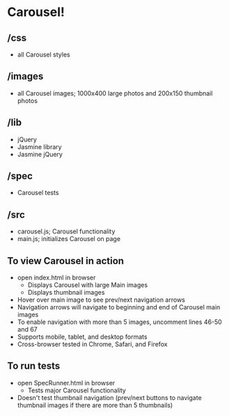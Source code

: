 # Carousel!

## /css
* all Carousel styles
  
## /images
* all Carousel images; 1000x400 large photos and 200x150 thumbnail photos

## /lib
* jQuery
* Jasmine library
* Jasmine jQuery

## /spec
* Carousel tests
  
## /src
* carousel.js; Carousel functionality
* main.js; initializes Carousel on page
  
## To view Carousel in action
* open index.html in browser
  * Displays Carousel with large Main images
  * Displays thumbnail images
* Hover over main image to see prev/next navigation arrows
* Navigation arrows will navigate to beginning and end of Carousel main images
* To enable navigation with more than 5 images, uncomment lines 46-50 and 67
* Supports mobile, tablet, and desktop formats
* Cross-browser tested in Chrome, Safari, and Firefox

## To run tests
* open SpecRunner.html in browser
  * Tests major Carousel functionality
* Doesn't test thumbnail navigation (prev/next buttons to navigate thumbnail images if there are more than 5 thumbnails)
